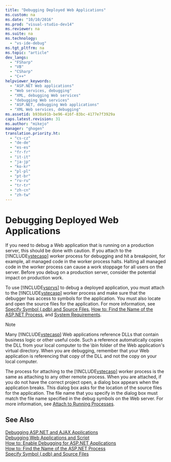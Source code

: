 ```yaml
---
title: "Debugging Deployed Web Applications"
ms.custom: na
ms.date: "10/10/2016"
ms.prod: "visual-studio-dev14"
ms.reviewer: na
ms.suite: na
ms.technology: 
  - "vs-ide-debug"
ms.tgt_pltfrm: na
ms.topic: "article"
dev_langs: 
  - "FSharp"
  - "VB"
  - "CSharp"
  - "C++"
helpviewer_keywords: 
  - "ASP.NET Web applications"
  - "Web services, debugging"
  - "XML, debugging Web services"
  - "debugging Web services"
  - "ASP.NET, debugging Web applications"
  - "XML Web services, debugging"
ms.assetid: b938a91b-be96-416f-83bc-4177e7f3929a
caps.latest.revision: 31
ms.author: "mikejo"
manager: "ghogen"
translation.priority.ht: 
  - "cs-cz"
  - "de-de"
  - "es-es"
  - "fr-fr"
  - "it-it"
  - "ja-jp"
  - "ko-kr"
  - "pl-pl"
  - "pt-br"
  - "ru-ru"
  - "tr-tr"
  - "zh-cn"
  - "zh-tw"
---
```

# Debugging Deployed Web Applications
If you need to debug a Web application that is running on a production server, this should be done with caution. If you attach to the [!INCLUDE[vstecasp](../dv_TeamTestALM/includes/vstecasp_md.md)] worker process for debugging and hit a breakpoint, for example, all managed code in the worker process halts. Halting all managed code in the worker process can cause a work stoppage for all users on the server. Before you debug on a production server, consider the potential impact on production work.  
  
 To use [!INCLUDE[vsprvs](../dv_TeamTestALM/includes/vsprvs_md.md)] to debug a deployed application, you must attach to the [!INCLUDE[vstecasp](../dv_TeamTestALM/includes/vstecasp_md.md)] worker process and make sure that the debugger has access to symbols for the application. You must also locate and open the source files for the application. For more information, see [Specify Symbol (.pdb) and Source Files](../VS_debugger/specify-symbol--.pdb--and-source-files-in-the-visual-studio-debugger.md), [How to: Find the Name of the ASP.NET Process](../VS_debugger/how-to--find-the-name-of-the-asp.net-process.md), and [System Requirements](../VS_debugger/asp.net-debugging--system-requirements.md).  
  
> [!NOTE]
>  Many [!INCLUDE[vstecasp](../dv_TeamTestALM/includes/vstecasp_md.md)] Web applications reference DLLs that contain business logic or other useful code. Such a reference automatically copies the DLL from your local computer to the \bin folder of the Web application's virtual directory. When you are debugging, remember that your Web application is referencing that copy of the DLL and not the copy on your local computer.  
  
 The process for attaching to the [!INCLUDE[vstecasp](../dv_TeamTestALM/includes/vstecasp_md.md)] worker process is the same as attaching to any other remote process. When you are attached, if you do not have the correct project open, a dialog box appears when the application breaks. This dialog box asks for the location of the source files for the application. The file name that you specify in the dialog box must match the file name specified in the debug symbols on the Web server. For more information, see [Attach to Running Processes](../VS_debugger/attach-to-running-processes-with-the-visual-studio-debugger.md).  
  
## See Also  
 [Debugging ASP.NET and AJAX Applications](../VS_debugger/debugging-asp.net-and-ajax-applications.md)   
 [Debugging Web Applications and Script](../VS_debugger/debugging-web-applications-and-script.md)   
 [How to: Enable Debugging for ASP.NET Applications](../VS_debugger/how-to--enable-debugging-for-asp.net-applications.md)   
 [How to: Find the Name of the ASP.NET Process](../VS_debugger/how-to--find-the-name-of-the-asp.net-process.md)   
 [Specify Symbol (.pdb) and Source Files](../VS_debugger/specify-symbol--.pdb--and-source-files-in-the-visual-studio-debugger.md)